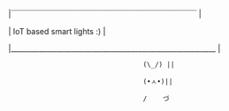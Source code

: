 |￣￣￣￣￣￣￣￣￣￣￣￣￣￣￣￣￣￣￣￣￣￣￣￣ | 

  |                 IoT based smart lights :)                                                                                                                                                        |

|__________________________________________________________ |

                                      (\_/) ||
                                      
                                      (•ㅅ•)|| 
                                      
                                      /    づ
